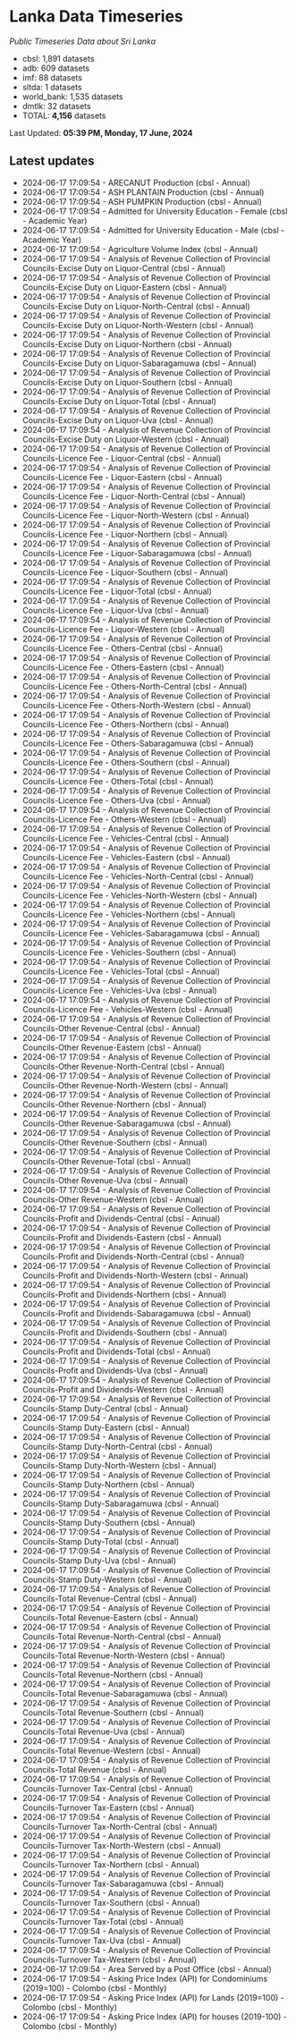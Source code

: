 # Lanka Data Timeseries
*Public Timeseries Data about Sri Lanka*

* cbsl: 1,891 datasets
* adb: 609 datasets
* imf: 88 datasets
* sltda: 1 datasets
* world_bank: 1,535 datasets
* dmtlk: 32 datasets
* TOTAL: **4,156** datasets

Last Updated: **05:39 PM, Monday, 17 June, 2024**

## Latest updates

* 2024-06-17 17:09:54 - ARECANUT Production (cbsl - Annual)
* 2024-06-17 17:09:54 - ASH PLANTAIN Production (cbsl - Annual)
* 2024-06-17 17:09:54 - ASH PUMPKIN Production (cbsl - Annual)
* 2024-06-17 17:09:54 - Admitted for University Education - Female (cbsl - Academic Year)
* 2024-06-17 17:09:54 - Admitted for University Education - Male (cbsl - Academic Year)
* 2024-06-17 17:09:54 - Agriculture Volume Index (cbsl - Annual)
* 2024-06-17 17:09:54 - Analysis of Revenue Collection of Provincial Councils-Excise Duty on Liquor-Central (cbsl - Annual)
* 2024-06-17 17:09:54 - Analysis of Revenue Collection of Provincial Councils-Excise Duty on Liquor-Eastern (cbsl - Annual)
* 2024-06-17 17:09:54 - Analysis of Revenue Collection of Provincial Councils-Excise Duty on Liquor-North-Central (cbsl - Annual)
* 2024-06-17 17:09:54 - Analysis of Revenue Collection of Provincial Councils-Excise Duty on Liquor-North-Western (cbsl - Annual)
* 2024-06-17 17:09:54 - Analysis of Revenue Collection of Provincial Councils-Excise Duty on Liquor-Northern (cbsl - Annual)
* 2024-06-17 17:09:54 - Analysis of Revenue Collection of Provincial Councils-Excise Duty on Liquor-Sabaragamuwa (cbsl - Annual)
* 2024-06-17 17:09:54 - Analysis of Revenue Collection of Provincial Councils-Excise Duty on Liquor-Southern (cbsl - Annual)
* 2024-06-17 17:09:54 - Analysis of Revenue Collection of Provincial Councils-Excise Duty on Liquor-Total (cbsl - Annual)
* 2024-06-17 17:09:54 - Analysis of Revenue Collection of Provincial Councils-Excise Duty on Liquor-Uva (cbsl - Annual)
* 2024-06-17 17:09:54 - Analysis of Revenue Collection of Provincial Councils-Excise Duty on Liquor-Western (cbsl - Annual)
* 2024-06-17 17:09:54 - Analysis of Revenue Collection of Provincial Councils-Licence Fee - Liquor-Central (cbsl - Annual)
* 2024-06-17 17:09:54 - Analysis of Revenue Collection of Provincial Councils-Licence Fee - Liquor-Eastern (cbsl - Annual)
* 2024-06-17 17:09:54 - Analysis of Revenue Collection of Provincial Councils-Licence Fee - Liquor-North-Central (cbsl - Annual)
* 2024-06-17 17:09:54 - Analysis of Revenue Collection of Provincial Councils-Licence Fee - Liquor-North-Western (cbsl - Annual)
* 2024-06-17 17:09:54 - Analysis of Revenue Collection of Provincial Councils-Licence Fee - Liquor-Northern (cbsl - Annual)
* 2024-06-17 17:09:54 - Analysis of Revenue Collection of Provincial Councils-Licence Fee - Liquor-Sabaragamuwa (cbsl - Annual)
* 2024-06-17 17:09:54 - Analysis of Revenue Collection of Provincial Councils-Licence Fee - Liquor-Southern (cbsl - Annual)
* 2024-06-17 17:09:54 - Analysis of Revenue Collection of Provincial Councils-Licence Fee - Liquor-Total (cbsl - Annual)
* 2024-06-17 17:09:54 - Analysis of Revenue Collection of Provincial Councils-Licence Fee - Liquor-Uva (cbsl - Annual)
* 2024-06-17 17:09:54 - Analysis of Revenue Collection of Provincial Councils-Licence Fee - Liquor-Western (cbsl - Annual)
* 2024-06-17 17:09:54 - Analysis of Revenue Collection of Provincial Councils-Licence Fee - Others-Central (cbsl - Annual)
* 2024-06-17 17:09:54 - Analysis of Revenue Collection of Provincial Councils-Licence Fee - Others-Eastern (cbsl - Annual)
* 2024-06-17 17:09:54 - Analysis of Revenue Collection of Provincial Councils-Licence Fee - Others-North-Central (cbsl - Annual)
* 2024-06-17 17:09:54 - Analysis of Revenue Collection of Provincial Councils-Licence Fee - Others-North-Western (cbsl - Annual)
* 2024-06-17 17:09:54 - Analysis of Revenue Collection of Provincial Councils-Licence Fee - Others-Northern (cbsl - Annual)
* 2024-06-17 17:09:54 - Analysis of Revenue Collection of Provincial Councils-Licence Fee - Others-Sabaragamuwa (cbsl - Annual)
* 2024-06-17 17:09:54 - Analysis of Revenue Collection of Provincial Councils-Licence Fee - Others-Southern (cbsl - Annual)
* 2024-06-17 17:09:54 - Analysis of Revenue Collection of Provincial Councils-Licence Fee - Others-Total (cbsl - Annual)
* 2024-06-17 17:09:54 - Analysis of Revenue Collection of Provincial Councils-Licence Fee - Others-Uva (cbsl - Annual)
* 2024-06-17 17:09:54 - Analysis of Revenue Collection of Provincial Councils-Licence Fee - Others-Western (cbsl - Annual)
* 2024-06-17 17:09:54 - Analysis of Revenue Collection of Provincial Councils-Licence Fee - Vehicles-Central (cbsl - Annual)
* 2024-06-17 17:09:54 - Analysis of Revenue Collection of Provincial Councils-Licence Fee - Vehicles-Eastern (cbsl - Annual)
* 2024-06-17 17:09:54 - Analysis of Revenue Collection of Provincial Councils-Licence Fee - Vehicles-North-Central (cbsl - Annual)
* 2024-06-17 17:09:54 - Analysis of Revenue Collection of Provincial Councils-Licence Fee - Vehicles-North-Western (cbsl - Annual)
* 2024-06-17 17:09:54 - Analysis of Revenue Collection of Provincial Councils-Licence Fee - Vehicles-Northern (cbsl - Annual)
* 2024-06-17 17:09:54 - Analysis of Revenue Collection of Provincial Councils-Licence Fee - Vehicles-Sabaragamuwa (cbsl - Annual)
* 2024-06-17 17:09:54 - Analysis of Revenue Collection of Provincial Councils-Licence Fee - Vehicles-Southern (cbsl - Annual)
* 2024-06-17 17:09:54 - Analysis of Revenue Collection of Provincial Councils-Licence Fee - Vehicles-Total (cbsl - Annual)
* 2024-06-17 17:09:54 - Analysis of Revenue Collection of Provincial Councils-Licence Fee - Vehicles-Uva (cbsl - Annual)
* 2024-06-17 17:09:54 - Analysis of Revenue Collection of Provincial Councils-Licence Fee - Vehicles-Western (cbsl - Annual)
* 2024-06-17 17:09:54 - Analysis of Revenue Collection of Provincial Councils-Other Revenue-Central (cbsl - Annual)
* 2024-06-17 17:09:54 - Analysis of Revenue Collection of Provincial Councils-Other Revenue-Eastern (cbsl - Annual)
* 2024-06-17 17:09:54 - Analysis of Revenue Collection of Provincial Councils-Other Revenue-North-Central (cbsl - Annual)
* 2024-06-17 17:09:54 - Analysis of Revenue Collection of Provincial Councils-Other Revenue-North-Western (cbsl - Annual)
* 2024-06-17 17:09:54 - Analysis of Revenue Collection of Provincial Councils-Other Revenue-Northern (cbsl - Annual)
* 2024-06-17 17:09:54 - Analysis of Revenue Collection of Provincial Councils-Other Revenue-Sabaragamuwa (cbsl - Annual)
* 2024-06-17 17:09:54 - Analysis of Revenue Collection of Provincial Councils-Other Revenue-Southern (cbsl - Annual)
* 2024-06-17 17:09:54 - Analysis of Revenue Collection of Provincial Councils-Other Revenue-Total (cbsl - Annual)
* 2024-06-17 17:09:54 - Analysis of Revenue Collection of Provincial Councils-Other Revenue-Uva (cbsl - Annual)
* 2024-06-17 17:09:54 - Analysis of Revenue Collection of Provincial Councils-Other Revenue-Western (cbsl - Annual)
* 2024-06-17 17:09:54 - Analysis of Revenue Collection of Provincial Councils-Profit and Dividends-Central (cbsl - Annual)
* 2024-06-17 17:09:54 - Analysis of Revenue Collection of Provincial Councils-Profit and Dividends-Eastern (cbsl - Annual)
* 2024-06-17 17:09:54 - Analysis of Revenue Collection of Provincial Councils-Profit and Dividends-North-Central (cbsl - Annual)
* 2024-06-17 17:09:54 - Analysis of Revenue Collection of Provincial Councils-Profit and Dividends-North-Western (cbsl - Annual)
* 2024-06-17 17:09:54 - Analysis of Revenue Collection of Provincial Councils-Profit and Dividends-Northern (cbsl - Annual)
* 2024-06-17 17:09:54 - Analysis of Revenue Collection of Provincial Councils-Profit and Dividends-Sabaragamuwa (cbsl - Annual)
* 2024-06-17 17:09:54 - Analysis of Revenue Collection of Provincial Councils-Profit and Dividends-Southern (cbsl - Annual)
* 2024-06-17 17:09:54 - Analysis of Revenue Collection of Provincial Councils-Profit and Dividends-Total (cbsl - Annual)
* 2024-06-17 17:09:54 - Analysis of Revenue Collection of Provincial Councils-Profit and Dividends-Uva (cbsl - Annual)
* 2024-06-17 17:09:54 - Analysis of Revenue Collection of Provincial Councils-Profit and Dividends-Western (cbsl - Annual)
* 2024-06-17 17:09:54 - Analysis of Revenue Collection of Provincial Councils-Stamp Duty-Central (cbsl - Annual)
* 2024-06-17 17:09:54 - Analysis of Revenue Collection of Provincial Councils-Stamp Duty-Eastern (cbsl - Annual)
* 2024-06-17 17:09:54 - Analysis of Revenue Collection of Provincial Councils-Stamp Duty-North-Central (cbsl - Annual)
* 2024-06-17 17:09:54 - Analysis of Revenue Collection of Provincial Councils-Stamp Duty-North-Western (cbsl - Annual)
* 2024-06-17 17:09:54 - Analysis of Revenue Collection of Provincial Councils-Stamp Duty-Northern (cbsl - Annual)
* 2024-06-17 17:09:54 - Analysis of Revenue Collection of Provincial Councils-Stamp Duty-Sabaragamuwa (cbsl - Annual)
* 2024-06-17 17:09:54 - Analysis of Revenue Collection of Provincial Councils-Stamp Duty-Southern (cbsl - Annual)
* 2024-06-17 17:09:54 - Analysis of Revenue Collection of Provincial Councils-Stamp Duty-Total (cbsl - Annual)
* 2024-06-17 17:09:54 - Analysis of Revenue Collection of Provincial Councils-Stamp Duty-Uva (cbsl - Annual)
* 2024-06-17 17:09:54 - Analysis of Revenue Collection of Provincial Councils-Stamp Duty-Western (cbsl - Annual)
* 2024-06-17 17:09:54 - Analysis of Revenue Collection of Provincial Councils-Total Revenue-Central (cbsl - Annual)
* 2024-06-17 17:09:54 - Analysis of Revenue Collection of Provincial Councils-Total Revenue-Eastern (cbsl - Annual)
* 2024-06-17 17:09:54 - Analysis of Revenue Collection of Provincial Councils-Total Revenue-North-Central (cbsl - Annual)
* 2024-06-17 17:09:54 - Analysis of Revenue Collection of Provincial Councils-Total Revenue-North-Western (cbsl - Annual)
* 2024-06-17 17:09:54 - Analysis of Revenue Collection of Provincial Councils-Total Revenue-Northern (cbsl - Annual)
* 2024-06-17 17:09:54 - Analysis of Revenue Collection of Provincial Councils-Total Revenue-Sabaragamuwa (cbsl - Annual)
* 2024-06-17 17:09:54 - Analysis of Revenue Collection of Provincial Councils-Total Revenue-Southern (cbsl - Annual)
* 2024-06-17 17:09:54 - Analysis of Revenue Collection of Provincial Councils-Total Revenue-Uva (cbsl - Annual)
* 2024-06-17 17:09:54 - Analysis of Revenue Collection of Provincial Councils-Total Revenue-Western (cbsl - Annual)
* 2024-06-17 17:09:54 - Analysis of Revenue Collection of Provincial Councils-Total Revenue (cbsl - Annual)
* 2024-06-17 17:09:54 - Analysis of Revenue Collection of Provincial Councils-Turnover Tax-Central (cbsl - Annual)
* 2024-06-17 17:09:54 - Analysis of Revenue Collection of Provincial Councils-Turnover Tax-Eastern (cbsl - Annual)
* 2024-06-17 17:09:54 - Analysis of Revenue Collection of Provincial Councils-Turnover Tax-North-Central (cbsl - Annual)
* 2024-06-17 17:09:54 - Analysis of Revenue Collection of Provincial Councils-Turnover Tax-North-Western (cbsl - Annual)
* 2024-06-17 17:09:54 - Analysis of Revenue Collection of Provincial Councils-Turnover Tax-Northern (cbsl - Annual)
* 2024-06-17 17:09:54 - Analysis of Revenue Collection of Provincial Councils-Turnover Tax-Sabaragamuwa (cbsl - Annual)
* 2024-06-17 17:09:54 - Analysis of Revenue Collection of Provincial Councils-Turnover Tax-Southern (cbsl - Annual)
* 2024-06-17 17:09:54 - Analysis of Revenue Collection of Provincial Councils-Turnover Tax-Total (cbsl - Annual)
* 2024-06-17 17:09:54 - Analysis of Revenue Collection of Provincial Councils-Turnover Tax-Uva (cbsl - Annual)
* 2024-06-17 17:09:54 - Analysis of Revenue Collection of Provincial Councils-Turnover Tax-Western (cbsl - Annual)
* 2024-06-17 17:09:54 - Area Served by a Post Office (cbsl - Annual)
* 2024-06-17 17:09:54 - Asking Price Index (API) for Condominiums (2019=100) - Colombo (cbsl - Monthly)
* 2024-06-17 17:09:54 - Asking Price Index (API) for Lands (2019=100) - Colombo (cbsl - Monthly)
* 2024-06-17 17:09:54 - Asking Price Index (API) for houses (2019-100) - Colombo (cbsl - Monthly)